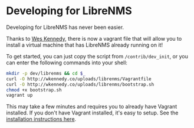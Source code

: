 # Developing for LibreNMS

Developing for LibreNMS has never been easier.

Thanks to [Wes Kennedy](https://twitter.com/livearchivist), there is
now a vagrant file that will allow you to install a virtual machine
that has LibreNMS already running on it!

To get started, you can just copy the script from `/contrib/dev_init`,
or you can enter the following commands into your shell:

```bash
mkdir -p dev/librenms && cd $_
curl -O http://wkennedy.co/uploads/librenms/Vagrantfile
curl -O http://wkennedy.co/uploads/librenms/bootstrap.sh
chmod +x bootstrap.sh
vagrant up
```

This may take a few minutes and requires you to already have Vagrant
installed.  If you don't have Vagrant installed, it's easy to setup.
See the [installation instructions here](http://docs.vagrantup.com/v2/installation/).
